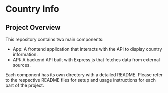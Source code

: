 # Country Info

## Project Overview

This repository contains two main components:

- App: A frontend application that interacts with the API to display country information.
- API: A backend API built with Express.js that fetches data from external sources.

Each component has its own directory with a detailed README. Please refer to the respective README files for setup and usage instructions for each part of the project.

